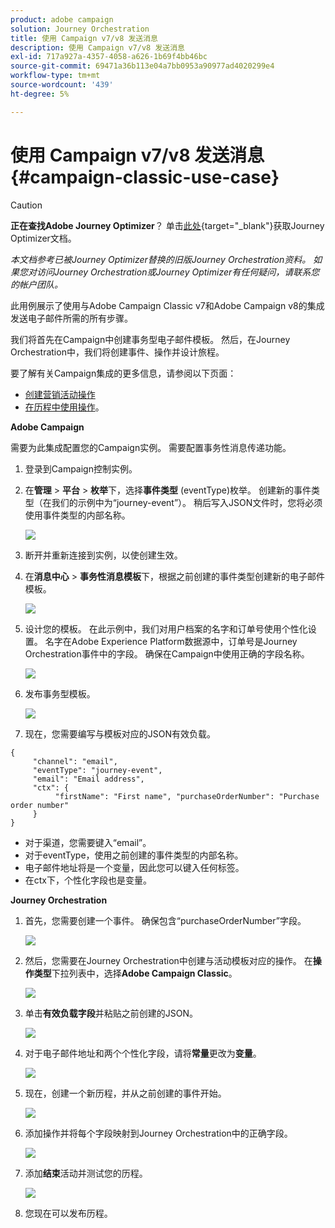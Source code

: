 ```yaml
---
product: adobe campaign
solution: Journey Orchestration
title: 使用 Campaign v7/v8 发送消息
description: 使用 Campaign v7/v8 发送消息
exl-id: 717a927a-4357-4058-a626-1b69f4bb46bc
source-git-commit: 69471a36b113e04a7bb0953a90977ad4020299e4
workflow-type: tm+mt
source-wordcount: '439'
ht-degree: 5%

---
```


# 使用 Campaign v7/v8 发送消息 {#campaign-classic-use-case}


>[!CAUTION]
>
>**正在查找Adobe Journey Optimizer**？ 单击[此处](https://experienceleague.adobe.com/zh-hans/docs/journey-optimizer/using/ajo-home){target="_blank"}获取Journey Optimizer文档。
>
>
>_本文档参考已被Journey Optimizer替换的旧版Journey Orchestration资料。 如果您对访问Journey Orchestration或Journey Optimizer有任何疑问，请联系您的帐户团队。_


此用例展示了使用与Adobe Campaign Classic v7和Adobe Campaign v8的集成发送电子邮件所需的所有步骤。

我们将首先在Campaign中创建事务型电子邮件模板。 然后，在Journey Orchestration中，我们将创建事件、操作并设计旅程。

要了解有关Campaign集成的更多信息，请参阅以下页面：

* [创建营销活动操作](../action/acc-action.md)
* [在历程中使用操作](../building-journeys/using-adobe-campaign-classic.md)。

**Adobe Campaign**

需要为此集成配置您的Campaign实例。 需要配置事务性消息传递功能。

1. 登录到Campaign控制实例。

1. 在&#x200B;**管理** > **平台** > **枚举**&#x200B;下，选择&#x200B;**事件类型** (eventType)枚举。 创建新的事件类型（在我们的示例中为“journey-event”）。 稍后写入JSON文件时，您将必须使用事件类型的内部名称。

   ![](../assets/accintegration-uc-1.png)

1. 断开并重新连接到实例，以使创建生效。

1. 在&#x200B;**消息中心** > **事务性消息模板**&#x200B;下，根据之前创建的事件类型创建新的电子邮件模板。

   ![](../assets/accintegration-uc-2.png)

1. 设计您的模板。 在此示例中，我们对用户档案的名字和订单号使用个性化设置。 名字在Adobe Experience Platform数据源中，订单号是Journey Orchestration事件中的字段。 确保在Campaign中使用正确的字段名称。

   ![](../assets/accintegration-uc-3.png)

1. 发布事务型模板。

   ![](../assets/accintegration-uc-4.png)

1. 现在，您需要编写与模板对应的JSON有效负载。

```
{
     "channel": "email",
     "eventType": "journey-event",
     "email": "Email address",
     "ctx": {
          "firstName": "First name", "purchaseOrderNumber": "Purchase order number"
     }
}
```

* 对于渠道，您需要键入“email”。
* 对于eventType，使用之前创建的事件类型的内部名称。
* 电子邮件地址将是一个变量，因此您可以键入任何标签。
* 在ctx下，个性化字段也是变量。

**Journey Orchestration**

1. 首先，您需要创建一个事件。 确保包含“purchaseOrderNumber”字段。

   ![](../assets/accintegration-uc-5.png)

1. 然后，您需要在Journey Orchestration中创建与活动模板对应的操作。 在&#x200B;**操作类型**&#x200B;下拉列表中，选择&#x200B;**Adobe Campaign Classic**。

   ![](../assets/accintegration-uc-6.png)

1. 单击&#x200B;**有效负载字段**&#x200B;并粘贴之前创建的JSON。

   ![](../assets/accintegration-uc-7.png)

1. 对于电子邮件地址和两个个性化字段，请将&#x200B;**常量**&#x200B;更改为&#x200B;**变量**。

   ![](../assets/accintegration-uc-8.png)

1. 现在，创建一个新历程，并从之前创建的事件开始。

   ![](../assets/accintegration-uc-9.png)

1. 添加操作并将每个字段映射到Journey Orchestration中的正确字段。

   ![](../assets/accintegration-uc-10.png)

1. 添加&#x200B;**结束**&#x200B;活动并测试您的历程。

   ![](../assets/accintegration-uc-11.png)

1. 您现在可以发布历程。
